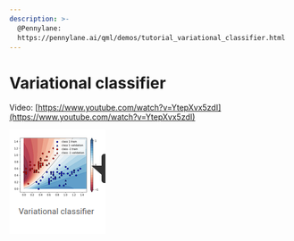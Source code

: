 ```yaml
---
description: >-
  @Pennylane:
  https://pennylane.ai/qml/demos/tutorial_variational_classifier.html
---
```


# Variational classifier

Video: [https://www.youtube.com/watch?v=YtepXvx5zdI](https://www.youtube.com/watch?v=YtepXvx5zdI)

![](<../../.gitbook/assets/grafik (11) (1) (1) (1).png>)

